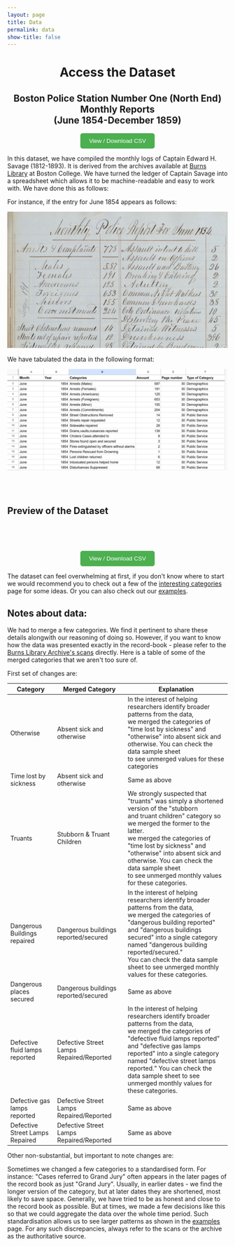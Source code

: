 ```yaml
---
layout: page
title: Data
permalink: data
show-title: false
---
```


<center><h1> Access the Dataset </h1></center>

<center><h2>Boston Police Station Number One (North End) Monthly Reports <br> (June 1854-December 1859)</h2></center>

<center><a href="https://raw.githubusercontent.com/BCDigSchol/policedata/main/data/data_download.zip" target="_blank" rel="noopener" title="Download the Zip file">
  <button style="padding: 10px 20px; background-color: #4CAF50; color: white; border: none; border-radius: 5px; cursor: pointer;">
    View / Download CSV
  </button>
</a>
</center>


In this dataset, we have compiled the  monthly logs of Captain Edward H. Savage (1812-1893). It is derived from the archives available at [Burns Library](https://libguides.bc.edu/burns) at Boston College. We have turned the ledger of Captain Savage into a spreadsheet which allows it to be machine-readable and easy to work with. We have done this as follows:  

For instance, if the entry for June 1854 appears as follows: 

<p align="center">
    <img src="assets/img/archive_screenshot.png" />
</p>


We have tabulated the data in the following format:

<p align="center">
    <img src="assets/img/data_screenshot.png" />
</p>

<p><br><br></p>

## Preview of the Dataset

<table id="data-table" class="display"></table>

<link rel="stylesheet" href="https://cdn.datatables.net/1.13.6/css/jquery.dataTables.min.css">
<script src="https://code.jquery.com/jquery-3.7.0.min.js"></script>
<script src="https://cdn.datatables.net/1.13.6/js/jquery.dataTables.min.js"></script>

<script>
fetch('{{ "/data/data.json" | relative_url }}')
  .then(response => response.json())
  .then(data => {
    const columns = Object.keys(data[0]).map(key => ({ title: key, data: key }));
    $('#data-table').DataTable({
      data: data,
      columns: columns,
      pageLength: 25,
      lengthMenu: [10, 25, 50, 100],
    });
  });
</script>

<p> <br> <br> </p>

<center><a href="https://raw.githubusercontent.com/BCDigSchol/policedata/main/data/data_download.zip" target="_blank" rel="noopener" title="Opens raw CSV – right-click to Save As">
  <button style="padding: 10px 20px; background-color: #4CAF50; color: white; border: none; border-radius: 5px; cursor: pointer;">
    View / Download CSV
  </button>
</a>
</center>  

The dataset can feel overwhelming at first, if you don't know where to start we would recommend you to check out a few of the [interesting categories](/policedata/interesting_discoveries) page for some ideas. Or you can also check out our [examples](/policedata/example1).




    

## Notes about data:

We had to merge a few categories. We find it pertinent to share these details alongwith our reasoning of doing so. 
However, if you want to know how the data was presented exactly in the record-book - please refer to the [Burns Library Archive's scans](https://findingaids.bc.edu/repositories/2/archival_objects/47581) directly. Here is a table of some of the merged categories that we aren't too sure of. 

First set of changes are:

| Category | Merged Category | Explanation |
|---|---|---|
| Otherwise | Absent sick and otherwise | In the interest of helping researchers identify broader patterns from the data, <br>we merged the categories of "time lost by sickness" and <br>"otherwise" into absent sick and otherwise. You can check the data sample sheet <br>to see unmerged values for these categories |
| Time lost by sickness | Absent sick and otherwise | Same as above |
| Truants | Stubborn & Truant Children | We strongly suspected that "truants" was simply a shortened version of the "stubborn<br>and truant children" category so we merged the former to the latter. <br>we merged the categories of "time lost by sickness" and <br>"otherwise" into absent sick and otherwise. You can check the data sample sheet <br>to see unmerged monthly values for these categories. |
| Dangerous Buildings repaired | Dangerous buildings reported/secured | In the interest of helping researchers identify broader patterns from the data, <br>we merged the categories of "dangerous building reported" and "dangerous buildings <br>secured" into a single category named "dangerous building reported/secured."  <br>You can check the data sample sheet  to see unmerged monthly values for these categories. |
| Dangerous places secured | Dangerous buildings reported/secured | Same as above |
| Defective fluid lamps reported | Defective Street Lamps Repaired/Reported | In the interest of helping researchers identify broader patterns from the data, <br>we merged the categories of "defective fluid lamps reported" and  "defective gas lamps reported" into a single category <br>named "defective street lamps reported."  You can check the data sample sheet to see <br>unmerged monthly values for these categories. |
| Defective gas lamps reported | Defective Street Lamps Repaired/Reported | Same as above |
| Defective Street Lamps Repaired | Defective Street Lamps Repaired/Reported | Same as above |


Other non-substantial, but important to note changes are:

Sometimes we changed a few categories to a standardised form. For instance: "Cases referred to Grand Jury" often appears in the later pages of the record book as just "Grand Jury". Usually, in earlier dates - we find the longer version of the category, but at later dates they are shortened, most likely to save space. Generally, we have tried to be as honest and close to the record book as possible. But at times, we made a few decisions like this so that we could aggregate the data over the whole time period. Such standardisation allows us to see larger patterns as shown in the [examples](/policedata/example1) page. For any such discrepancies, always refer to the scans or the archive as the authoritative source.  
